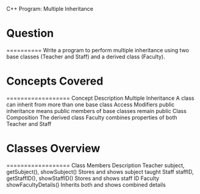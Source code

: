 C++ Program: Multiple Inheritance

# Question
==========
Write a program to perform multiple inheritance using two base classes (Teacher and Staff) and a derived class (Faculty).



# Concepts Covered
==================
Concept	Description
Multiple Inheritance	A class can inherit from more than one base class
Access Modifiers	public inheritance means public members of base classes remain public
Class Composition	The derived class Faculty combines properties of both Teacher and Staff



# Classes Overview
==================
Class	Members	Description
Teacher	subject, getSubject(), showSubject()	Stores and shows subject taught
Staff	staffID, getStaffID(), showStaffID()	Stores and shows staff ID
Faculty	showFacultyDetails()	Inherits both and shows combined details

